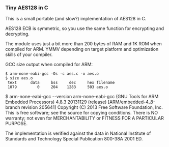 ### Tiny AES128 in C

This is a small portable (and slow?) implementation of AES128 in C.

AES128 ECB is symmetric, so you use the same function for encrypting and decrypting.

The module uses just a bit more than 200 bytes of RAM and 1K ROM when compiled for ARM.
YMMV depending on target platform and optimization skills of your compiler.


GCC size output when compiled for ARM:


    $ arm-none-eabi-gcc -Os -c aes.c -o aes.o
    $ size aes.o
     text	   data	    bss	    dec	    hex	filename
     1079	      0	    204	   1283	    503	aes.o




$ arm-none-eabi-gcc --version
arm-none-eabi-gcc (GNU Tools for ARM Embedded Processors) 4.8.3 20131129 (release) [ARM/embedded-4_8-branch revision 205641]
Copyright (C) 2013 Free Software Foundation, Inc.
This is free software; see the source for copying conditions.  There is NO
warranty; not even for MERCHANTABILITY or FITNESS FOR A PARTICULAR PURPOSE.


The implementation is verified against the data in National Institute of Standards and Technology Special Publication 800-38A 2001 ED.
